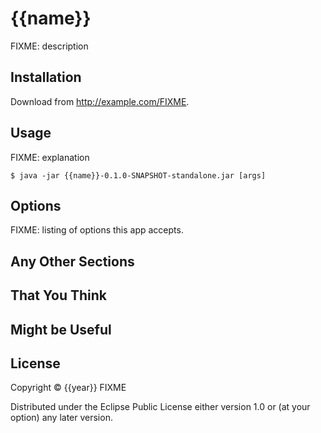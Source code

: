 # {{name}}

FIXME: description

## Installation

Download from http://example.com/FIXME.

## Usage

FIXME: explanation

    $ java -jar {{name}}-0.1.0-SNAPSHOT-standalone.jar [args]

## Options

FIXME: listing of options this app accepts.

## Any Other Sections
## That You Think
## Might be Useful

## License

Copyright © {{year}} FIXME

Distributed under the Eclipse Public License either version 1.0 or (at
your option) any later version.
